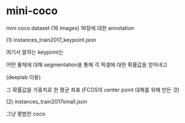 # mini-coco
mini coco dataset (16 images)
16장에 대한 annotation

(1) instances_train2017_keypoint.json

  여기서 말하는 keypoint는 

  어떤 물체에 대해 segmentation을 통해 각 픽셀에 대한 확률값을 얻어내고

  (deeplab 이용)

  그 확률값을 가중치로 한 평균 좌표 (FCOS의 center point 대체를 위해 만든 것)



(2) instances_train2017small.json

  그냥 평범한 coco

